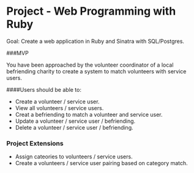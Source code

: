 # Project - Web Programming with Ruby

Goal: Create a web application in Ruby and Sinatra with SQL/Postgres.

###MVP

You have been approached by the volunteer coordinator of a local befriending charity to create a system to match volunteers with service users.

####Users should be able to:

- Create a volunteer / service user.
- View all volunteers / service users.
- Creat a befriending to match a volunteer and service user.
- Update a volunteer / service user / befriending.
- Delete a volunteer / service user / befriending.

### Project Extensions

- Assign cateories to volunteers / service users.
- Create a volunteers / service user pairing based on category match.



